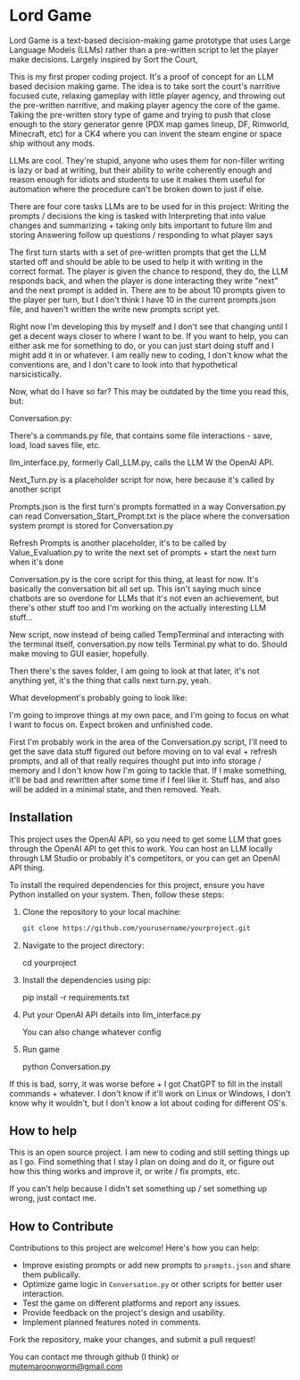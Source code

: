 # Lord Game

Lord Game is a text-based decision-making game prototype that uses Large Language Models (LLMs) rather than a pre-written script to let the player make decisions. Largely inspired by Sort the Court, 


This is my first proper coding project. It's a proof of concept for an LLM based decision making game. The idea is to take sort the court's narritive focused cute, relaxing gameplay with little player agency, and throwing out the pre-written narritive, and making player agency the core of the game. Taking the pre-written story type of game and trying to push that close enough to the story generator genre (PDX map games lineup, DF, Rimworld, Minecraft, etc) for a CK4 where you can invent the steam engine or space ship without any mods.

LLMs are cool. They're stupid, anyone who uses them for non-filler writing is lazy or bad at writing, but their ability to write coherently enough and reason enough for idiots and students to use it makes them useful for automation where the procedure can't be broken down to just if else. 

There are four core tasks LLMs are to be used for in this project:
Writing the prompts / decisions the king is tasked with
Interpreting that into value changes and summarizing + taking only bits important to future llm and storing
Answering follow up questions / responding to what player says

The first turn starts with a set of pre-written prompts that get the LLM started off and should be able to be used to help it with writing in the correct format. The player is given the chance to respond, they do, the LLM responds back, and when the player is done interacting they write "next" and the next prompt is added in. There are to be about 10 prompts given to the player per turn, but I don't think I have 10 in the current prompts.json file, and haven't written the write new prompts script yet.

Right now I'm developing this by myself and I don't see that changing until I get a decent ways closer to where I want to be. If you want to help, you can either ask me for something to do, or you can just start doing stuff and I might add it in or whatever. I am really new to coding, I don't know what the conventions are, and I don't care to look into that hypothetical narsicistically.

Now, what do I have so far?
This may be outdated by the time you read this, but:

Conversation.py: 


There's a commands.py file, that contains some file interactions - save, load, load saves file, etc.

llm_interface.py, formerly Call_LLM.py, calls the LLM W the OpenAI API.

Next_Turn.py is a placeholder script for now, here because it's called by another script

Prompts.json is the first turn's prompts formatted in a way Conversation.py can read
Conversation_Start_Prompt.txt is the place where the conversation system prompt is stored for Conversation.py

Refresh Prompts is another placeholder, it's to be called by Value_Evaluation.py to write the next set of prompts + start the next turn when it's done

Conversation.py is the core script for this thing, at least for now. It's basically the conversation bit all set up. This isn't saying much since chatbots are so overdone for LLMs that it's not even an achievement, but there's other stuff too and I'm working on the actually interesting LLM stuff...

New script, now instead of being called TempTerminal and interacting with the terminal itself, conversation.py now tells Terminal.py what to do. Should make moving to GUI easier, hopefully. 

Then there's the saves folder, I am going to look at that later, it's not anything yet, it's the thing that calls next turn.py, yeah.




What development's probably going to look like:

I'm going to improve things at my own pace, and I'm going to focus on what I want to focus on. Expect broken and unfinished code.

First I'm probably work in the area of the Conversation.py script, I'll need to get the save data stuff figured out before moving on to val eval + refresh prompts, and all of that really requires thought put into info storage / memory and I don't know how I'm going to tackle that. If I make something, it'll be bad and rewritten after some time if I feel like it. Stuff has, and also will be added in a minimal state, and then removed. Yeah.

## Installation

This project uses the OpenAI API, so you need to get some LLM that goes through the OpenAI API to get this to work. You can host an LLM locally through LM Studio or probably it's competitors, or you can get an OpenAI API thing. 

To install the required dependencies for this project, ensure you have Python installed on your system. Then, follow these steps:

1. Clone the repository to your local machine:
   ```bash
   git clone https://github.com/yourusername/yourproject.git

2. Navigate to the project directory:
    
    cd yourproject

3. Install the dependencies using pip:

    pip install -r requirements.txt

4. Put your OpenAI API details into llm_interface.py 

    You can also change whatever config

5. Run game

    python Conversation.py

If this is bad, sorry, it was worse before + I got ChatGPT to fill in the install commands + whatever. I don't know if it'll work on Linux or Windows, I don't know why it wouldn't, but I don't know a lot about coding for different OS's. 




## How to help

This is an open source project. I am new to coding and still setting things up as I go. Find something that I stay I plan on doing and do it, or figure out how this thing works and improve it, or write / fix prompts, etc.

If you can't help because I didn't set something up / set something up wrong, just contact me.


## How to Contribute

Contributions to this project are welcome! Here's how you can help:

- Improve existing prompts or add new prompts to `prompts.json` and share them publically.
- Optimize game logic in `Conversation.py` or other scripts for better user interaction.
- Test the game on different platforms and report any issues.
- Provide feedback on the project's design and usability.
- Implement planned features noted in comments.

Fork the repository, make your changes, and submit a pull request!

You can contact me through github (I think) or mutemaroonworm@gmail.com
